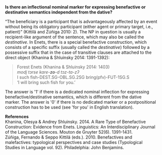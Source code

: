 **Is there an inflectional nominal marker for expressing benefactive or destinative semantics independent from the dative?**

“The beneficiary is a participant that is advantageously affected by an event without being its obligatory participant (either agent or primary target, i.e., patient)” (Kittilä and Zúñiga 2010: 2). The NP in question is usually a recipient-like argument of the sentence, which may also be called the *destinative*. In Enets, there is a special benefactive construction, which consists of a specific suffix (usually called the *destinative*) followed by a possessive suffix that in the case of transitive clauses are attached to the direct object (Khanina & Shluinsky 2014: 1391-1392):  

>Forest Enets (Khanina & Shluinsky 2014: 1403)<br/>
>*modj  tɔrse  kare-**zo**-d    tɔz-ta-zʔ*<br/>
>I  such  fish-DEST.SG-OBL.SG.2SG bring(pfv)-FUT-1SG.S<br/>
‘I will bring such fish for you.’

The answer is '1' if there is a dedicated nominal inflection for expressing benefactive/destinative semantics, which is different from the dative marker. The answer is '0' if there is no dedicated marker or a postpositional construction has to be used (see 'for you' in English translation).

**References**<br/>
Khanina, Olesya & Andrey Shluinsky. 2014. A Rare Type of Benefactive Construction: Evidence from Enets. Linguistics: An Interdisciplinary Journal of the Language Sciences. Mouton de Gruyter 52(6). 1391–1431.<br/>
Zúñiga, Fernando & Seppo Kittilä (eds.). 2010. Benefactives and malefactives: typological perspectives and case studies (Typological Studies in Language vol. 92). Philadelphia: John Benjamins.
